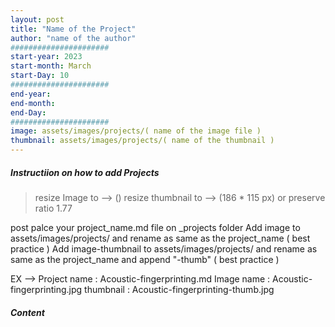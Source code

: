 ```yaml
---
layout: post
title: "Name of the Project"
author: "name of the author"
######################
start-year: 2023
start-month: March
start-Day: 10
######################
end-year:
end-month:
end-Day:
######################
image: assets/images/projects/( name of the image file ) 
thumbnail: assets/images/projects/( name of the thumbnail ) 
---
```


##### Instructiion on how to add Projects

> resize Image to     --> ()
> resize thumbnail to --> (186 * 115 px) or preserve ratio 1.77

post palce your project_name.md file on _projects folder 
Add image to assets/images/projects/  and rename as same as the project_name ( best practice )
Add image-thumbnail to assets/images/projects/ and rename as same as the project_name and append "-thumb" ( best practice ) 

EX -->  Project name : Acoustic-fingerprinting.md
        Image name   : Acoustic-fingerprinting.jpg
        thumbnail    : Acoustic-fingerprinting-thumb.jpg

##### Content #####